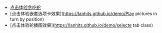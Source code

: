 + [点击体验贪吃蛇](https://lanhits.github.io/demo/Snake)
+ [点击体验嵌套选项卡效果](https://lanhits.github.io/demo/Play pictures in turn by position)
+ [点击体验轮播图效果](https://lanhits.github.io/demo/selecte tab class)
